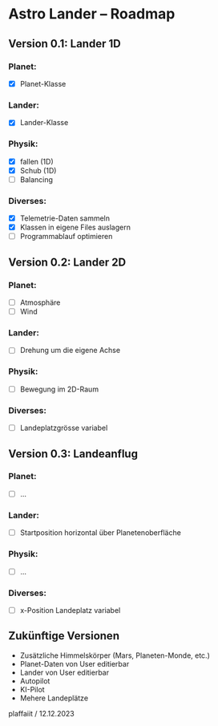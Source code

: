 # Astro Lander – Roadmap
## Version 0.1: Lander 1D
### Planet:
- [x] Planet-Klasse
### Lander:
- [x] Lander-Klasse
### Physik:
- [x] fallen (1D)
- [x] Schub (1D)
- [ ] Balancing
### Diverses:
- [x] Telemetrie-Daten sammeln
- [x] Klassen in eigene Files auslagern
- [ ] Programmablauf optimieren
## Version 0.2: Lander 2D
### Planet:
- [ ] Atmosphäre
- [ ] Wind
### Lander:
- [ ] Drehung um die eigene Achse
### Physik:
- [ ] Bewegung im 2D-Raum
### Diverses:
- [ ] Landeplatzgrösse variabel
## Version 0.3: Landeanflug
### Planet:
- [ ] ...
### Lander:
- [ ] Startposition horizontal über Planetenoberfläche
### Physik:
- [ ] ...
### Diverses:
- [ ] x-Position Landeplatz variabel
## Zukünftige Versionen
- Zusätzliche Himmelskörper (Mars, Planeten-Monde, etc.)
- Planet-Daten von User editierbar
- Lander von User editierbar
- Autopilot
- KI-Pilot
- Mehere Landeplätze

plaffaiit / 12.12.2023
